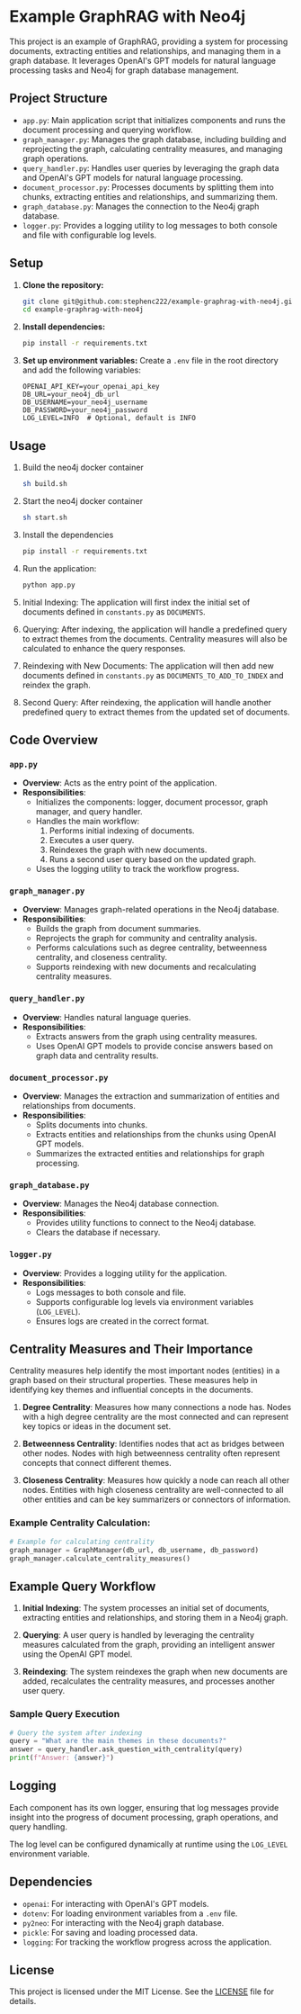 # Example GraphRAG with Neo4j

This project is an example of GraphRAG, providing a system for processing documents, extracting entities and relationships, and managing them in a graph database. It leverages OpenAI's GPT models for natural language processing tasks and Neo4j for graph database management.

## Project Structure

- `app.py`: Main application script that initializes components and runs the document processing and querying workflow.
- `graph_manager.py`: Manages the graph database, including building and reprojecting the graph, calculating centrality measures, and managing graph operations.
- `query_handler.py`: Handles user queries by leveraging the graph data and OpenAI's GPT models for natural language processing.
- `document_processor.py`: Processes documents by splitting them into chunks, extracting entities and relationships, and summarizing them.
- `graph_database.py`: Manages the connection to the Neo4j graph database.
- `logger.py`: Provides a logging utility to log messages to both console and file with configurable log levels.

## Setup

1. **Clone the repository:**

   ```sh
   git clone git@github.com:stephenc222/example-graphrag-with-neo4j.git
   cd example-graphrag-with-neo4j
   ```

2. **Install dependencies:**

   ```sh
   pip install -r requirements.txt
   ```

3. **Set up environment variables:**
   Create a `.env` file in the root directory and add the following variables:

   ```env
   OPENAI_API_KEY=your_openai_api_key
   DB_URL=your_neo4j_db_url
   DB_USERNAME=your_neo4j_username
   DB_PASSWORD=your_neo4j_password
   LOG_LEVEL=INFO  # Optional, default is INFO
   ```

## Usage

1. Build the neo4j docker container

   ```sh
   sh build.sh
   ```

2. Start the neo4j docker container

   ```sh
   sh start.sh
   ```

3. Install the dependencies

   ```sh
   pip install -r requirements.txt
   ```

4. Run the application:

   ```sh
   python app.py
   ```

5. Initial Indexing:
   The application will first index the initial set of documents defined in `constants.py` as `DOCUMENTS`.

6. Querying:
   After indexing, the application will handle a predefined query to extract themes from the documents. Centrality measures will also be calculated to enhance the query responses.

7. Reindexing with New Documents:
   The application will then add new documents defined in `constants.py` as `DOCUMENTS_TO_ADD_TO_INDEX` and reindex the graph.

8. Second Query:
   After reindexing, the application will handle another predefined query to extract themes from the updated set of documents.

## Code Overview

### `app.py`

- **Overview**: Acts as the entry point of the application.
- **Responsibilities**:
  - Initializes the components: logger, document processor, graph manager, and query handler.
  - Handles the main workflow:
    1. Performs initial indexing of documents.
    2. Executes a user query.
    3. Reindexes the graph with new documents.
    4. Runs a second user query based on the updated graph.
  - Uses the logging utility to track the workflow progress.

### `graph_manager.py`

- **Overview**: Manages graph-related operations in the Neo4j database.
- **Responsibilities**:
  - Builds the graph from document summaries.
  - Reprojects the graph for community and centrality analysis.
  - Performs calculations such as degree centrality, betweenness centrality, and closeness centrality.
  - Supports reindexing with new documents and recalculating centrality measures.

### `query_handler.py`

- **Overview**: Handles natural language queries.
- **Responsibilities**:
  - Extracts answers from the graph using centrality measures.
  - Uses OpenAI GPT models to provide concise answers based on graph data and centrality results.

### `document_processor.py`

- **Overview**: Manages the extraction and summarization of entities and relationships from documents.
- **Responsibilities**:
  - Splits documents into chunks.
  - Extracts entities and relationships from the chunks using OpenAI GPT models.
  - Summarizes the extracted entities and relationships for graph processing.

### `graph_database.py`

- **Overview**: Manages the Neo4j database connection.
- **Responsibilities**:
  - Provides utility functions to connect to the Neo4j database.
  - Clears the database if necessary.

### `logger.py`

- **Overview**: Provides a logging utility for the application.
- **Responsibilities**:
  - Logs messages to both console and file.
  - Supports configurable log levels via environment variables (`LOG_LEVEL`).
  - Ensures logs are created in the correct format.

## Centrality Measures and Their Importance

Centrality measures help identify the most important nodes (entities) in a graph based on their structural properties. These measures help in identifying key themes and influential concepts in the documents.

1. **Degree Centrality**: Measures how many connections a node has. Nodes with a high degree centrality are the most connected and can represent key topics or ideas in the document set.
2. **Betweenness Centrality**: Identifies nodes that act as bridges between other nodes. Nodes with high betweenness centrality often represent concepts that connect different themes.

3. **Closeness Centrality**: Measures how quickly a node can reach all other nodes. Entities with high closeness centrality are well-connected to all other entities and can be key summarizers or connectors of information.

### Example Centrality Calculation:

```python
# Example for calculating centrality
graph_manager = GraphManager(db_url, db_username, db_password)
graph_manager.calculate_centrality_measures()
```

## Example Query Workflow

1. **Initial Indexing**:
   The system processes an initial set of documents, extracting entities and relationships, and storing them in a Neo4j graph.

2. **Querying**:
   A user query is handled by leveraging the centrality measures calculated from the graph, providing an intelligent answer using the OpenAI GPT model.

3. **Reindexing**:
   The system reindexes the graph when new documents are added, recalculates the centrality measures, and processes another user query.

### Sample Query Execution

```python
# Query the system after indexing
query = "What are the main themes in these documents?"
answer = query_handler.ask_question_with_centrality(query)
print(f"Answer: {answer}")
```

## Logging

Each component has its own logger, ensuring that log messages provide insight into the progress of document processing, graph operations, and query handling.

The log level can be configured dynamically at runtime using the `LOG_LEVEL` environment variable.

## Dependencies

- `openai`: For interacting with OpenAI's GPT models.
- `dotenv`: For loading environment variables from a `.env` file.
- `py2neo`: For interacting with the Neo4j graph database.
- `pickle`: For saving and loading processed data.
- `logging`: For tracking the workflow progress across the application.

## License

This project is licensed under the MIT License. See the [LICENSE](LICENSE.txt) file for details.
